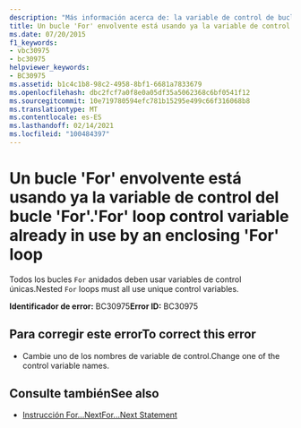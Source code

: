 ```yaml
---
description: "Más información acerca de: la variable de control de bucle ' for ' ya está en uso por un bucle ' for ' envolvente"
title: Un bucle 'For' envolvente está usando ya la variable de control del bucle 'For'.
ms.date: 07/20/2015
f1_keywords:
- vbc30975
- bc30975
helpviewer_keywords:
- BC30975
ms.assetid: b1c4c1b8-98c2-4958-8bf1-6681a7833679
ms.openlocfilehash: dbc2fcf7a0f8e0a05df35a5062368c6bf0541f12
ms.sourcegitcommit: 10e719780594efc781b15295e499c66f316068b8
ms.translationtype: MT
ms.contentlocale: es-ES
ms.lasthandoff: 02/14/2021
ms.locfileid: "100484397"
---
```

# <a name="for-loop-control-variable-already-in-use-by-an-enclosing-for-loop"></a><span data-ttu-id="170cf-103">Un bucle 'For' envolvente está usando ya la variable de control del bucle 'For'.</span><span class="sxs-lookup"><span data-stu-id="170cf-103">'For' loop control variable already in use by an enclosing 'For' loop</span></span>

<span data-ttu-id="170cf-104">Todos los bucles `For` anidados deben usar variables de control únicas.</span><span class="sxs-lookup"><span data-stu-id="170cf-104">Nested `For` loops must all use unique control variables.</span></span>  
  
 <span data-ttu-id="170cf-105">**Identificador de error:** BC30975</span><span class="sxs-lookup"><span data-stu-id="170cf-105">**Error ID:** BC30975</span></span>  
  
## <a name="to-correct-this-error"></a><span data-ttu-id="170cf-106">Para corregir este error</span><span class="sxs-lookup"><span data-stu-id="170cf-106">To correct this error</span></span>  
  
- <span data-ttu-id="170cf-107">Cambie uno de los nombres de variable de control.</span><span class="sxs-lookup"><span data-stu-id="170cf-107">Change one of the control variable names.</span></span>  
  
## <a name="see-also"></a><span data-ttu-id="170cf-108">Consulte también</span><span class="sxs-lookup"><span data-stu-id="170cf-108">See also</span></span>

- [<span data-ttu-id="170cf-109">Instrucción For...Next</span><span class="sxs-lookup"><span data-stu-id="170cf-109">For...Next Statement</span></span>](../language-reference/statements/for-next-statement.md)
